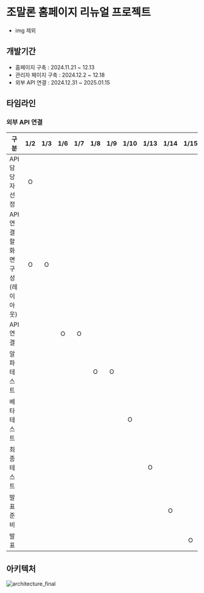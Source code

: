 # 조말론 홈페이지 리뉴얼 프로젝트
- img 제외

## 개발기간
- 홈페이지 구축 : 2024.11.21 ~ 12.13
- 관리자 페이지 구축 : 2024.12.2 ~ 12.18
- 외부 API 연결 : 2024.12.31 ~ 2025.01.15

## 타임라인

### 외부 API 연결
| 구분                          | 1/2 | 1/3 | 1/6 | 1/7 | 1/8 | 1/9 | 1/10 | 1/13 | 1/14 | 1/15 |
|--------------------------------|:---:|:---:|:---:|:---:|:---:|:---:|:----:|:----:|:----:|:----:|
|         API 담당자 선정        |  O   |     |     |     |     |     |      |      |      |      |
|    API 연결할 화면 구성(레이아웃) |  O  |  O  |     |     |     |     |      |      |      |      |
|          API 연결            |     |     |  O  |  O  |     |     |      |      |      |      |
|           알파테스트           |     |     |     |     |  O  |  O  |      |      |      |      |
|           베타테스트           |     |     |     |     |     |     |   O  |      |      |      |
|           최종테스트           |     |     |     |     |     |     |      |   O  |      |      |
|            발표준비           |     |     |     |     |     |     |      |      |   O  |      |
|             발표             |     |     |     |     |     |     |      |      |      |   O  |

## 아키텍처
![architecture_final](https://github.com/user-attachments/assets/6678940e-3242-47fc-b491-84465c5ad7bd)
